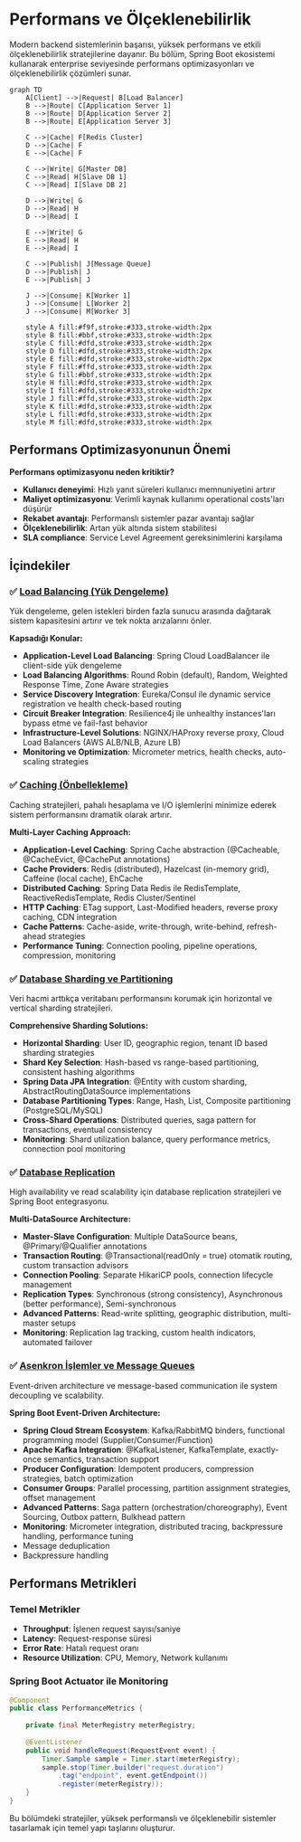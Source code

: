 # Performans ve Ölçeklenebilirlik

Modern backend sistemlerinin başarısı, yüksek performans ve etkili ölçeklenebilirlik stratejilerine dayanır. Bu bölüm, Spring Boot ekosistemi kullanarak enterprise seviyesinde performans optimizasyonları ve ölçeklenebilirlik çözümleri sunar.

```mermaid
graph TD
    A[Client] -->|Request| B[Load Balancer]
    B -->|Route| C[Application Server 1]
    B -->|Route| D[Application Server 2]
    B -->|Route| E[Application Server 3]
    
    C -->|Cache| F[Redis Cluster]
    D -->|Cache| F
    E -->|Cache| F
    
    C -->|Write| G[Master DB]
    C -->|Read| H[Slave DB 1]
    C -->|Read| I[Slave DB 2]
    
    D -->|Write| G
    D -->|Read| H
    D -->|Read| I
    
    E -->|Write| G
    E -->|Read| H
    E -->|Read| I
    
    C -->|Publish| J[Message Queue]
    D -->|Publish| J
    E -->|Publish| J
    
    J -->|Consume| K[Worker 1]
    J -->|Consume| L[Worker 2]
    J -->|Consume| M[Worker 3]
    
    style A fill:#f9f,stroke:#333,stroke-width:2px
    style B fill:#bbf,stroke:#333,stroke-width:2px
    style C fill:#dfd,stroke:#333,stroke-width:2px
    style D fill:#dfd,stroke:#333,stroke-width:2px
    style E fill:#dfd,stroke:#333,stroke-width:2px
    style F fill:#ffd,stroke:#333,stroke-width:2px
    style G fill:#bbf,stroke:#333,stroke-width:2px
    style H fill:#dfd,stroke:#333,stroke-width:2px
    style I fill:#dfd,stroke:#333,stroke-width:2px
    style J fill:#ffd,stroke:#333,stroke-width:2px
    style K fill:#dfd,stroke:#333,stroke-width:2px
    style L fill:#dfd,stroke:#333,stroke-width:2px
    style M fill:#dfd,stroke:#333,stroke-width:2px
```

## Performans Optimizasyonunun Önemi

**Performans optimizasyonu neden kritiktir?**
- **Kullanıcı deneyimi**: Hızlı yanıt süreleri kullanıcı memnuniyetini artırır
- **Maliyet optimizasyonu**: Verimli kaynak kullanımı operational costs'ları düşürür
- **Rekabet avantajı**: Performanslı sistemler pazar avantajı sağlar
- **Ölçeklenebilirlik**: Artan yük altında sistem stabilitesi
- **SLA compliance**: Service Level Agreement gereksinimlerini karşılama

## İçindekiler

### ✅ [Load Balancing (Yük Dengeleme)](./load-balancing.md)

Yük dengeleme, gelen istekleri birden fazla sunucu arasında dağıtarak sistem kapasitesini artırır ve tek nokta arızalarını önler.

**Kapsadığı Konular:**
- **Application-Level Load Balancing**: Spring Cloud LoadBalancer ile client-side yük dengeleme
- **Load Balancing Algorithms**: Round Robin (default), Random, Weighted Response Time, Zone Aware strategies
- **Service Discovery Integration**: Eureka/Consul ile dynamic service registration ve health check-based routing  
- **Circuit Breaker Integration**: Resilience4j ile unhealthy instances'ları bypass etme ve fail-fast behavior
- **Infrastructure-Level Solutions**: NGINX/HAProxy reverse proxy, Cloud Load Balancers (AWS ALB/NLB, Azure LB)
- **Monitoring ve Optimization**: Micrometer metrics, health checks, auto-scaling strategies

### ✅ [Caching (Önbellekleme)](./caching.md) 

Caching stratejileri, pahalı hesaplama ve I/O işlemlerini minimize ederek sistem performansını dramatik olarak artırır.

**Multi-Layer Caching Approach:**
- **Application-Level Caching**: Spring Cache abstraction (@Cacheable, @CacheEvict, @CachePut annotations)
- **Cache Providers**: Redis (distributed), Hazelcast (in-memory grid), Caffeine (local cache), EhCache
- **Distributed Caching**: Spring Data Redis ile RedisTemplate, ReactiveRedisTemplate, Redis Cluster/Sentinel
- **HTTP Caching**: ETag support, Last-Modified headers, reverse proxy caching, CDN integration
- **Cache Patterns**: Cache-aside, write-through, write-behind, refresh-ahead strategies
- **Performance Tuning**: Connection pooling, pipeline operations, compression, monitoring

### ✅ [Database Sharding ve Partitioning](./sharding.md)

Veri hacmi arttıkça veritabanı performansını korumak için horizontal ve vertical sharding stratejileri.

**Comprehensive Sharding Solutions:**
- **Horizontal Sharding**: User ID, geographic region, tenant ID based sharding strategies
- **Shard Key Selection**: Hash-based vs range-based partitioning, consistent hashing algorithms
- **Spring Data JPA Integration**: @Entity with custom sharding, AbstractRoutingDataSource implementations
- **Database Partitioning Types**: Range, Hash, List, Composite partitioning (PostgreSQL/MySQL)
- **Cross-Shard Operations**: Distributed queries, saga pattern for transactions, eventual consistency
- **Monitoring**: Shard utilization balance, query performance metrics, connection pool monitoring

### ✅ [Database Replication](./replication.md)

High availability ve read scalability için database replication stratejileri ve Spring Boot entegrasyonu.

**Multi-DataSource Architecture:**
- **Master-Slave Configuration**: Multiple DataSource beans, @Primary/@Qualifier annotations
- **Transaction Routing**: @Transactional(readOnly = true) otomatik routing, custom transaction advisors
- **Connection Pooling**: Separate HikariCP pools, connection lifecycle management
- **Replication Types**: Synchronous (strong consistency), Asynchronous (better performance), Semi-synchronous
- **Advanced Patterns**: Read-write splitting, geographic distribution, multi-master setups
- **Monitoring**: Replication lag tracking, custom health indicators, automated failover

### ✅ [Asenkron İşlemler ve Message Queues](./async-processing.md)

Event-driven architecture ve message-based communication ile system decoupling ve scalability.

**Spring Boot Event-Driven Architecture:**
- **Spring Cloud Stream Ecosystem**: Kafka/RabbitMQ binders, functional programming model (Supplier/Consumer/Function)
- **Apache Kafka Integration**: @KafkaListener, KafkaTemplate, exactly-once semantics, transaction support
- **Producer Configuration**: Idempotent producers, compression strategies, batch optimization
- **Consumer Groups**: Parallel processing, partition assignment strategies, offset management
- **Advanced Patterns**: Saga pattern (orchestration/choreography), Event Sourcing, Outbox pattern, Bulkhead pattern
- **Monitoring**: Micrometer integration, distributed tracing, backpressure handling, performance tuning
- Message deduplication
- Backpressure handling

## Performans Metrikleri

### Temel Metrikler
- **Throughput**: İşlenen request sayısı/saniye
- **Latency**: Request-response süresi
- **Error Rate**: Hatalı request oranı
- **Resource Utilization**: CPU, Memory, Network kullanımı

### Spring Boot Actuator ile Monitoring
```java
@Component
public class PerformanceMetrics {
    
    private final MeterRegistry meterRegistry;
    
    @EventListener
    public void handleRequest(RequestEvent event) {
        Timer.Sample sample = Timer.start(meterRegistry);
        sample.stop(Timer.builder("request.duration")
            .tag("endpoint", event.getEndpoint())
            .register(meterRegistry));
    }
}
```

Bu bölümdeki stratejiler, yüksek performanslı ve ölçeklenebilir sistemler tasarlamak için temel yapı taşlarını oluşturur.
